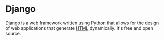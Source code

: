 # Django

Django is a web framework written using [Python](/wiki/Python) that allows for the design of web applications that generate [HTML](/wiki/HTML) dynamically. It's free and open source.